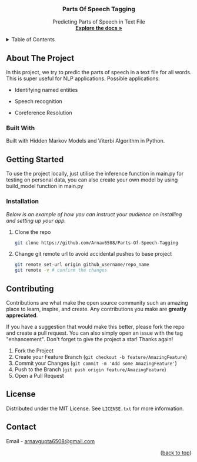 <a id="readme-top"></a>

<br />
<div align="center">
  <h3 align="center">Parts Of Speech Tagging</h3>

  <p align="center">
    Predicting Parts of Speech in Text File
    <br />
    <a href="https://github.com/Arnav6508/Parts-Of-Speech-Tagging"><strong>Explore the docs »</strong></a>
    <br />
  </p>
</div>


<!-- TABLE OF CONTENTS -->
<details>
  <summary>Table of Contents</summary>
  <ol>
    <li>
      <a href="#about-the-project">About The Project</a>
      <ul>
        <li><a href="#built-with">Built With</a></li>
      </ul>
    </li>
    <li>
      <a href="#getting-started">Getting Started</a>
      <ul>
        <li><a href="#installation">Installation</a></li>
      </ul>
    </li>
    <li><a href="#contributing">Contributing</a></li>
    <li><a href="#license">License</a></li>
    <li><a href="#contact">Contact</a></li>
  </ol>
</details>



<!-- ABOUT THE PROJECT -->
## About The Project

In this project, we try to predic the parts of speech in a text file for all words. This is super useful for NLP applications. Possible applications:
- Identifying named entities

- Speech recognition

- Coreference Resolution



### Built With

Built with Hidden Markov Models and Viterbi Algorithm in Python.


<!-- GETTING STARTED -->
## Getting Started

To use the project locally, just utilise the inference function in main.py for testing on personal data, you can also create your own model by using build_model function in main.py


### Installation

_Below is an example of how you can instruct your audience on installing and setting up your app._

1. Clone the repo
   ```sh
   git clone https://github.com/Arnav6508/Parts-Of-Speech-Tagging
   ```

2. Change git remote url to avoid accidental pushes to base project
   ```sh
   git remote set-url origin github_username/repo_name
   git remote -v # confirm the changes
   ```


<!-- CONTRIBUTING -->
## Contributing

Contributions are what make the open source community such an amazing place to learn, inspire, and create. Any contributions you make are **greatly appreciated**.

If you have a suggestion that would make this better, please fork the repo and create a pull request. You can also simply open an issue with the tag "enhancement".
Don't forget to give the project a star! Thanks again!

1. Fork the Project
2. Create your Feature Branch (`git checkout -b feature/AmazingFeature`)
3. Commit your Changes (`git commit -m 'Add some AmazingFeature'`)
4. Push to the Branch (`git push origin feature/AmazingFeature`)
5. Open a Pull Request


<!-- LICENSE -->
## License

Distributed under the MIT License. See `LICENSE.txt` for more information.



<!-- CONTACT -->
## Contact

Email -  arnavgupta6508@gmail.com


<p align="right">(<a href="#readme-top">back to top</a>)</p>

